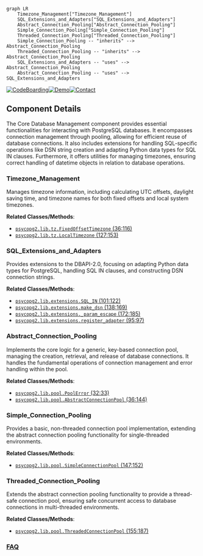 ```mermaid
graph LR
    Timezone_Management["Timezone_Management"]
    SQL_Extensions_and_Adapters["SQL_Extensions_and_Adapters"]
    Abstract_Connection_Pooling["Abstract_Connection_Pooling"]
    Simple_Connection_Pooling["Simple_Connection_Pooling"]
    Threaded_Connection_Pooling["Threaded_Connection_Pooling"]
    Simple_Connection_Pooling -- "inherits" --> Abstract_Connection_Pooling
    Threaded_Connection_Pooling -- "inherits" --> Abstract_Connection_Pooling
    SQL_Extensions_and_Adapters -- "uses" --> Abstract_Connection_Pooling
    Abstract_Connection_Pooling -- "uses" --> SQL_Extensions_and_Adapters
```
[![CodeBoarding](https://img.shields.io/badge/Generated%20by-CodeBoarding-9cf?style=flat-square)](https://github.com/CodeBoarding/GeneratedOnBoardings)[![Demo](https://img.shields.io/badge/Try%20our-Demo-blue?style=flat-square)](https://www.codeboarding.org/demo)[![Contact](https://img.shields.io/badge/Contact%20us%20-%20contact@codeboarding.org-lightgrey?style=flat-square)](mailto:contact@codeboarding.org)

## Component Details

The Core Database Management component provides essential functionalities for interacting with PostgreSQL databases. It encompasses connection management through pooling, allowing for efficient reuse of database connections. It also includes extensions for handling SQL-specific operations like DSN string creation and adapting Python data types for SQL IN clauses. Furthermore, it offers utilities for managing timezones, ensuring correct handling of datetime objects in relation to database operations.

### Timezone_Management
Manages timezone information, including calculating UTC offsets, daylight saving time, and timezone names for both fixed offsets and local system timezones.


**Related Classes/Methods**:

- <a href="https://github.com/psycopg/psycopg2/blob/master/lib/tz.py#L36-L116" target="_blank" rel="noopener noreferrer">`psycopg2.lib.tz.FixedOffsetTimezone` (36:116)</a>
- <a href="https://github.com/psycopg/psycopg2/blob/master/lib/tz.py#L127-L153" target="_blank" rel="noopener noreferrer">`psycopg2.lib.tz.LocalTimezone` (127:153)</a>


### SQL_Extensions_and_Adapters
Provides extensions to the DBAPI-2.0, focusing on adapting Python data types for PostgreSQL, handling SQL IN clauses, and constructing DSN connection strings.


**Related Classes/Methods**:

- <a href="https://github.com/psycopg/psycopg2/blob/master/lib/extensions.py#L101-L122" target="_blank" rel="noopener noreferrer">`psycopg2.lib.extensions.SQL_IN` (101:122)</a>
- <a href="https://github.com/psycopg/psycopg2/blob/master/lib/extensions.py#L138-L169" target="_blank" rel="noopener noreferrer">`psycopg2.lib.extensions.make_dsn` (138:169)</a>
- <a href="https://github.com/psycopg/psycopg2/blob/master/lib/extensions.py#L172-L185" target="_blank" rel="noopener noreferrer">`psycopg2.lib.extensions._param_escape` (172:185)</a>
- <a href="https://github.com/psycopg/psycopg2/blob/master/lib/extensions.py#L95-L97" target="_blank" rel="noopener noreferrer">`psycopg2.lib.extensions.register_adapter` (95:97)</a>


### Abstract_Connection_Pooling
Implements the core logic for a generic, key-based connection pool, managing the creation, retrieval, and release of database connections. It handles the fundamental operations of connection management and error handling within the pool.


**Related Classes/Methods**:

- <a href="https://github.com/psycopg/psycopg2/blob/master/lib/pool.py#L32-L33" target="_blank" rel="noopener noreferrer">`psycopg2.lib.pool.PoolError` (32:33)</a>
- <a href="https://github.com/psycopg/psycopg2/blob/master/lib/pool.py#L36-L144" target="_blank" rel="noopener noreferrer">`psycopg2.lib.pool.AbstractConnectionPool` (36:144)</a>


### Simple_Connection_Pooling
Provides a basic, non-threaded connection pool implementation, extending the abstract connection pooling functionality for single-threaded environments.


**Related Classes/Methods**:

- <a href="https://github.com/psycopg/psycopg2/blob/master/lib/pool.py#L147-L152" target="_blank" rel="noopener noreferrer">`psycopg2.lib.pool.SimpleConnectionPool` (147:152)</a>


### Threaded_Connection_Pooling
Extends the abstract connection pooling functionality to provide a thread-safe connection pool, ensuring safe concurrent access to database connections in multi-threaded environments.


**Related Classes/Methods**:

- <a href="https://github.com/psycopg/psycopg2/blob/master/lib/pool.py#L155-L187" target="_blank" rel="noopener noreferrer">`psycopg2.lib.pool.ThreadedConnectionPool` (155:187)</a>




### [FAQ](https://github.com/CodeBoarding/GeneratedOnBoardings/tree/main?tab=readme-ov-file#faq)
